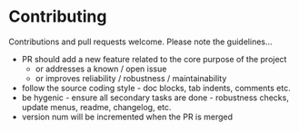# Contributing

Contributions and pull requests welcome. Please note the guidelines...

* PR should add a new feature related to the core purpose of the project
    * or addresses a known / open issue
    * or improves reliability / robustness / maintainability
* follow the source coding style - doc blocks, tab indents, comments etc.
* be hygenic - ensure all secondary tasks are done - robustness checks, update menus, readme, changelog, etc.
* version num will be incremented when the PR is merged